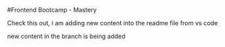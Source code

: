 #Frontend Bootcamp - Mastery

Check this out, i am adding new content into the readme file from vs code

new content in the branch is being added